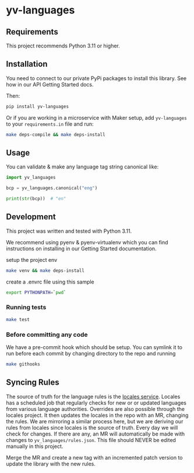 # yv-languages

## Requirements

This project recommends Python 3.11 or higher.

## Installation

You need to connect to our private PyPi packages to install this library.
See how in our API Getting Started docs.

Then:

```bash
pip install yv-languages
```

Or if you are working in a microservice with Maker setup,
add `yv-languages` to your `requirements.in` file and run:

```bash
make deps-compile && make deps-install
```

## Usage

You can validate & make any language tag string canonical like:

```python
import yv_languages

bcp = yv_languages.canonical("eng")

print(str(bcp))  # "en"
```

## Development

This project was written and tested with Python 3.11.

We recommend using pyenv & pyenv-virtualenv which you can find instructions on installing
in our Getting Started documentation.

setup the project env
``` bash
make venv && make deps-install
```

create a .envrc file using this sample
``` bash
export PYTHONPATH=`pwd`
```

### Running tests

``` bash
make test
```

### Before committing any code

We have a pre-commit hook which should be setup.
You can symlink it to run before each commit by changing directory to the repo and running

``` bash
make githooks
```

## Syncing Rules

The source of truth for the language rules is the [locales service](https://gitlab.com/lifechurch/youversion/apis/systems/internationalization/locales). Locales has a scheduled job that regularly checks for new or or updated languages from various language authorities. Overrides are also possible through the locales project. It then updates the locales in the repo with an MR, changing the rules. We are mirroring a similar process here, but we are deriving our rules from locales since locales is the source of truth. Every day we will check for changes. If there are any, an MR will automatically be made with changes to `yv_languages/rules.json`. This file should NEVER be edited manually in this project.

Merge the MR and create a new tag with an incremented patch version to update the library with the new rules.
